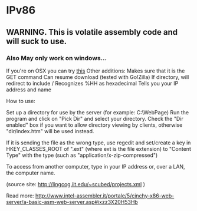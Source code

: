 # IPv86

## WARNING. This is volatile assembly code and will suck to use. 
### Also May only work on windows... 
If you're on OSX you can try [this](https://lord.io/blog/2014/assembly-on-osx/)
Other additions:
Makes sure that it is the GET command
Can resume download (tested with Go!Zilla)
If directory, will redirect to include /
Recognizes %HH as hexadecimal
Tells you your IP address and name

How to use:

Set up a directory for use by the server (for example: C:\WebPage)
Run the program and click on "Pick Dir" and select your directory.
Check the "Dir enabled" box if you want to allow directory viewing
by clients, otherwise "dir/index.htm" will be used instead.

If it is sending the file as the wrong type, use regedit and
set/create a key in HKEY_CLASSES_ROOT of ".ext" (where ext is the
file extension) to "Content Type" with the type (such as
"application/x-zip-compressed")

To access from another computer, type in your IP address or,
over a LAN, the computer name.

(source site: http://lingcog.iit.edu/~scubed/projects.xml )


Read more: http://www.intel-assembler.it/portale/5/cinchy-x86-web-server/a-basic-asm-web-server.asp#ixzz3X20H53Hb
